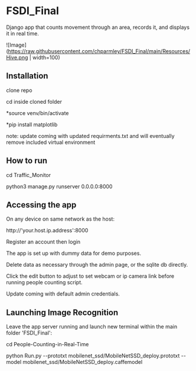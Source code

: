 # FSDI_Final
Django app that counts movement through an area, records it, and displays it in real time.

![Image](https://raw.githubusercontent.com/chparmley/FSDI_Final/main/Resources/Hive.png | width=100)

Installation
------------
clone repo

cd inside cloned folder

*source venv/bin/activate

*pip install matplotlib

note: update coming with updated requirments.txt and will eventually remove included virtual environment

How to run
--------------
cd Traffic_Monitor

python3 manage.py runserver 0.0.0.0:8000


Accessing the app
------------------
On any device on same network as the host:

http://'your.host.ip.address':8000

Register an account then login

The app is set up with dummy data for demo purposes.

Delete data as necessary through the admin page, or the sqlite db directly.

Click the edit button to adjust to set webcam or ip camera link before running people counting script.

Update coming with default admin credentials.



Launching Image Recognition
---------------------------
Leave the app server running and launch new terminal within the main folder 'FSDI_Final':

cd People-Counting-in-Real-Time

python Run.py --prototxt mobilenet_ssd/MobileNetSSD_deploy.prototxt --model mobilenet_ssd/MobileNetSSD_deploy.caffemodel
